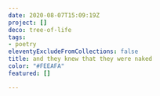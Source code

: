 ```yaml
---
date: 2020-08-07T15:09:19Z
project: []
deco: tree-of-life
tags:
- poetry
eleventyExcludeFromCollections: false
title: and they knew that they were naked
color: "#FEEAFA"
featured: []

---
```

